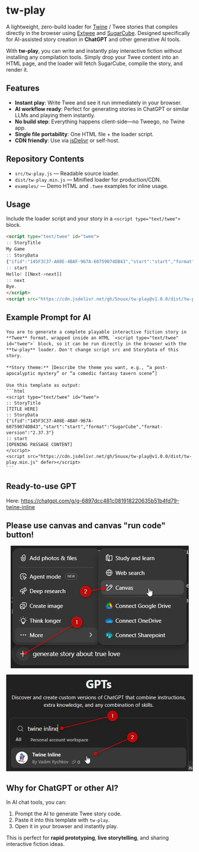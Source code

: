 # tw-play

A lightweight, zero-build loader for [Twine](https://twinery.org/) / Twee stories that compiles directly in the browser using [Extwee](https://github.com/videlais/extwee) and [SugarCube](https://www.motoslave.net/sugarcube/). Designed specifically for AI-assisted story creation in **ChatGPT** and other generative AI tools.

With **tw-play**, you can write and instantly play interactive fiction without installing any compilation tools. Simply drop your Twee content into an HTML page, and the loader will fetch SugarCube, compile the story, and render it.

## Features
- **Instant play**: Write Twee and see it run immediately in your browser.
- **AI workflow ready**: Perfect for generating stories in ChatGPT or similar LLMs and playing them instantly.
- **No build step**: Everything happens client-side—no Tweego, no Twine app.
- **Single file portability**: One HTML file + the loader script.
- **CDN friendly**: Use via [jsDelivr](https://www.jsdelivr.com/) or self-host.

## Repository Contents
- `src/tw-play.js` — Readable source loader.
- `dist/tw-play.min.js` — Minified loader for production/CDN.
- `examples/` — Demo HTML and `.twee` examples for inline usage.

## Usage
Include the loader script and your story in a `<script type="text/twee">` block.

```html
<script type="text/twee" id="twee">
:: StoryTitle
My Game
:: StoryData
{"ifid":"145F3C37-A08E-4BAF-967A-60759074DB43","start":"start","format":"SugarCube","format-version":"2.37.3"}
:: start
Hello! [[Next->next]]
:: next
Bye.
</script>
<script src="https://cdn.jsdelivr.net/gh/Snuux/tw-play@v1.0.0/dist/tw-play.min.js" defer></script>
```

## Example Prompt for AI
````
You are to generate a complete playable interactive fiction story in **Twee** format, wrapped inside an HTML `<script type="text/twee" id="twee">` block, so it can be run directly in the browser with the **tw-play** loader. Don't change script src and StoryData of this story.

**Story theme:** [Describe the theme you want, e.g., “a post-apocalyptic mystery” or “a comedic fantasy tavern scene”]

Use this template as output:
```html
<script type="text/twee" id="twee">
:: StoryTitle
[TITLE HERE]
:: StoryData
{"ifid":"145F3C37-A08E-4BAF-967A-60759074DB43","start":"start","format":"SugarCube","format-version":"2.37.3"}
:: start
[OPENING PASSAGE CONTENT]
</script>
<script src="https://cdn.jsdelivr.net/gh/Snuux/tw-play@v1.0.0/dist/tw-play.min.js" defer></script>
```
````

## Ready-to-use GPT
Here: https://chatgpt.com/g/g-6897dcc481c081918220635b51b4fd79-twine-inline

## Please use canvas and canvas "run code" button!

<p align="center">
  <img src="https://github.com/Snuux/tw-play/blob/main/examples/use-canvas.jpg?raw=true">
</p>

<p align="center">
  <img src="https://github.com/Snuux/tw-play/blob/main/examples/twine-inline.jpg?raw=true">
</p>

## Why for ChatGPT or other AI?
In AI chat tools, you can:
1. Prompt the AI to generate Twee story code.
2. Paste it into this template with `tw-play`.
3. Open it in your browser and instantly play.

This is perfect for **rapid prototyping**, **live storytelling**, and sharing interactive fiction ideas.
